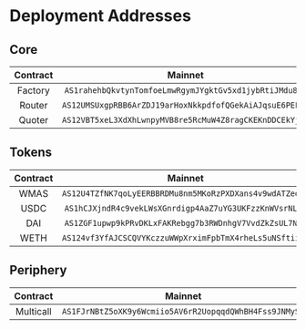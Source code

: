 # Deployment Addresses

## Core

| Contract |                   Mainnet                    |                  Buildnet                    |
| :------: | :------------------------------------------: | :------------------------------------------: |
| Factory  | `AS1rahehbQkvtynTomfoeLmwRgymJYgktGv5xd1jybRtiJMdu8XX` | `AS125Y3UWiMoEx3w71jf7iq1RwkxXdwkEVdoucBTAmvyzGh2KUqXS` |
|  Router  | `AS12UMSUxgpRBB6ArZDJ19arHoxNkkpdfofQGekAiAJqsuE6PEFJy` | `AS1XqtvX3rz2RWbnqLfaYVKEjM3VS5pny9yKDdXcmJ5C1vrcLEFd` |
|  Quoter  | `AS12VBT5xeL3XdXhLwnpyMVB8re5RcMuW4Z8ragCKEKnDDCEkYjXL` | `AS1Wse7vxWvB1iP1DwNQTQQctwU1fQ1jrq5JgdSPZH132UYrYrXF` |

## Tokens

| Contract |                   Mainnet                    |                  Buildnet                    |
| :------: | :------------------------------------------: | :------------------------------------------: |
|   WMAS   | `AS12U4TZfNK7qoLyEERBBRDMu8nm5MKoRzPXDXans4v9wdATZedz9` | `AS12FW5Rs5YN2zdpEnqwj4iHUUPt9R4Eqjq2qtpJFNKW3mn33RuLU` |
|   USDC   | `AS1hCJXjndR4c9vekLWsXGnrdigp4AaZ7uYG3UKFzzKnWVsrNLPJ` | `AS12N76WPYB3QNYKGhV2jZuQs1djdhNJLQgnm7m52pHWecvvj1fCQ` |
|   DAI   | `AS1ZGF1upwp9kPRvDKLxFAKRebgg7b3RWDnhgV7VvdZkZsUL7Nuv` | `AS124FuWHWqiWurCvobu5ovTGucWJPa6ouHbGLQ9e7kMwWt2Xsm84` |
|   WETH   | `AS124vf3YfAJCSCQVYKczzuWWpXrximFpbTmX4rheLs5uNSftiiRY` | `AS12rcqHGQ3bPPhnjBZsYiANv9TZxYp96M7r49iTMUrX8XCJQ8Wrk` |

## Periphery

| Contract |                   Mainnet                    |                 Buildnet                    |
| :------: | :------------------------------------------: | :-----------------------------------------: |
|   Multicall    | `AS1FJrNBtZ5oXK9y6Wcmiio5AV6rR2UopqqdQWhBH4Fss9JNMySm` | `AS1yphCWi7gychZWYPpqrKDiGb6ZacRoji8YYMLHtQ2TSuuQFqLC` |
